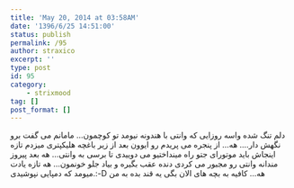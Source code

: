 ```yaml
---
title: 'May 20, 2014 at 03:58AM'
date: '1396/6/25 14:51:00'
status: publish
permalink: /95
author: straxico
excerpt: ''
type: post
id: 95
category:
    - strixmood
tag: []
post_format: []
---
```

<div>دلم تنگ شده واسه روزایی که وانتی با هندونه نیومد تو کوچمون… مامانم می گفت برو نگهش دار…. هه… از پنجره می پریدم رو ایوون بعد از زیر باغچه هلیکپتری میزدم تازه اینجاش باید موتورای جتو راه مینداختیو می دوییدی تا برسی به وانتی… هه بعد پیروز مندانه وانتی رو مجبور می کردی دنده عقب بگیره و بیاد جلو خونمون… هه تازه یادت میومد که دمپایی نپوشیدی.:-D هه… کافیه به بچه های الان بگی یه قند بده به من</div>